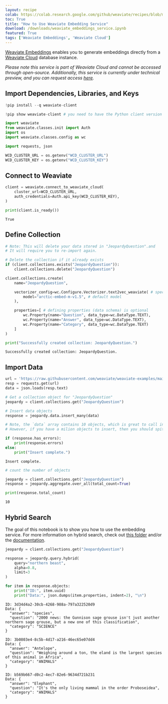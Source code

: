 ```yaml
---
layout: recipe
colab: https://colab.research.google.com/github/weaviate/recipes/blob/main//weaviate-services/weaviate_embeddings_service.ipynb
toc: True
title: "How to Use Weaviate Embedding Service"
download: /downloads/weaviate_embeddings_service.ipynb
featured: True
tags: ['Weaviate Embeddings', 'Weaviate Cloud']
---
```

    


[Weaviate Embeddings](https://weaviate.io/developers/wcs/embeddings) enables you to generate embeddings directly from a [Weaviate Cloud](https://console.weaviate.cloud/) database instance. 

*Please note this service is part of Weaviate Cloud and cannot be accessed through open-source. Additionally, this service is currently under technical preview, and you can request access [here](https://events.weaviate.io/embeddings-preview).*

## Import Dependencies, Libraries, and Keys


```python
!pip install --q weaviate-client
```


```python
!pip show weaviate-client # you need to have the Python client version 4.9.5 or higher
```


```python
import weaviate
from weaviate.classes.init import Auth
import os
import weaviate.classes.config as wc

import requests, json
```


```python
WCD_CLUSTER_URL = os.getenv("WCD_CLUSTER_URL")
WCD_CLUSTER_KEY = os.getenv("WCD_CLUSTER_KEY")
```

## Connect to Weaviate


```python
client = weaviate.connect_to_weaviate_cloud(
    cluster_url=WCD_CLUSTER_URL,
    auth_credentials=Auth.api_key(WCD_CLUSTER_KEY),
)

print(client.is_ready())
```

    True


## Define Collection


```python
# Note: This will delete your data stored in "JeopardyQuestion".and
# It will require you to re-import again.

# Delete the collection if it already exists
if (client.collections.exists("JeopardyQuestion")):
    client.collections.delete("JeopardyQuestion")

client.collections.create(
    name="JeopardyQuestion",

    vectorizer_config=wc.Configure.Vectorizer.text2vec_weaviate( # specify the vectorizer and model type you're using
        model="arctic-embed-m-v1.5", # default model
    ),

    properties=[ # defining properties (data schema) is optional
        wc.Property(name="Question", data_type=wc.DataType.TEXT), 
        wc.Property(name="Answer", data_type=wc.DataType.TEXT),
        wc.Property(name="Category", data_type=wc.DataType.TEXT) 
    ]
)

print("Successfully created collection: JeopardyQuestion.")
```

    Successfully created collection: JeopardyQuestion.


## Import Data


```python
url = 'https://raw.githubusercontent.com/weaviate/weaviate-examples/main/jeopardy_small_dataset/jeopardy_tiny.json'
resp = requests.get(url)
data = json.loads(resp.text)

# Get a collection object for "JeopardyQuestion"
jeopardy = client.collections.get("JeopardyQuestion")

# Insert data objects
response = jeopardy.data.insert_many(data)

# Note, the `data` array contains 10 objects, which is great to call insert_many with.
# However, if you have a milion objects to insert, then you should spit them into smaller batches (i.e. 100-1000 per insert)

if (response.has_errors):
    print(response.errors)
else:
    print("Insert complete.")
```

    Insert complete.



```python
# count the number of objects

jeopardy = client.collections.get("JeopardyQuestion")
response = jeopardy.aggregate.over_all(total_count=True)

print(response.total_count)
```

    10


## Hybrid Search

The goal of this notebook is to show you how to use the embedding service. For more information on hybrid search, check out [this folder](/weaviate-features/hybrid-search/) and/or the [documentation](https://weaviate.io/developers/weaviate/search/hybrid).


```python
jeopardy = client.collections.get("JeopardyQuestion")

response = jeopardy.query.hybrid(
    query="northern beast",
    alpha=0.8,
    limit=3
)

for item in response.objects:
    print("ID:", item.uuid)
    print("Data:", json.dumps(item.properties, indent=2), "\n")
```

    ID: 3d34d4a2-30cb-4268-988a-797a322520d9
    Data: {
      "answer": "species",
      "question": "2000 news: the Gunnison sage grouse isn't just another northern sage grouse, but a new one of this classification",
      "category": "SCIENCE"
    } 
    
    ID: 3b0803e4-8c5b-4d17-a216-46ec65e07dd4
    Data: {
      "answer": "Antelope",
      "question": "Weighing around a ton, the eland is the largest species of this animal in Africa",
      "category": "ANIMALS"
    } 
    
    ID: b569b667-d0c2-4ec7-82e6-9634d721b231
    Data: {
      "answer": "Elephant",
      "question": "It's the only living mammal in the order Proboseidea",
      "category": "ANIMALS"
    } 
    


